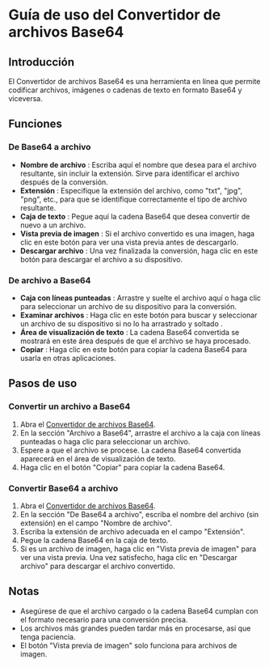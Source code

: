 # Guía de uso del Convertidor de archivos Base64

## Introducción

El Convertidor de archivos Base64 es una herramienta en línea que permite codificar archivos, imágenes o cadenas de texto en formato Base64 y viceversa.

## Funciones

### De Base64 a archivo

  * **Nombre de archivo** : Escriba aquí el nombre que desea para el archivo resultante, sin incluir la extensión. Sirve para identificar el archivo después de la conversión.
  * **Extensión** : Especifique la extensión del archivo, como "txt", "jpg", "png", etc., para que se identifique correctamente el tipo de archivo resultante.
  * **Caja de texto** : Pegue aquí la cadena Base64 que desea convertir de nuevo a un archivo.
  * **Vista previa de imagen** : Si el archivo convertido es una imagen, haga clic en este botón para ver una vista previa antes de descargarlo.
  * **Descargar archivo** : Una vez finalizada la conversión, haga clic en este botón para descargar el archivo a su dispositivo.

### De archivo a Base64

  * **Caja con líneas punteadas** : Arrastre y suelte el archivo aquí o haga clic para seleccionar un archivo de su dispositivo para la conversión.
  * **Examinar archivos** : Haga clic en este botón para buscar y seleccionar un archivo de su dispositivo si no lo ha arrastrado y soltado .
 * **Área de visualización de texto** : La cadena Base64 convertida se mostrará en este área después de que el archivo se haya procesado.
  * **Copiar** : Haga clic en este botón para copiar la cadena Base64 para usarla en otras aplicaciones.

## Pasos de uso

### Convertir un archivo a Base64

  1. Abra el [Convertidor de archivos Base64](https://it-tools.tech/base64-file-converter).
  2. En la sección "Archivo a Base64", arrastre el archivo a la caja con líneas punteadas o haga clic para seleccionar un archivo.
  3. Espere a que el archivo se procese. La cadena Base64 convertida aparecerá en el área de visualización de texto.
  4. Haga clic en el botón "Copiar" para copiar la cadena Base64.

### Convertir Base64 a archivo

  1. Abra el [Convertidor de archivos Base64](https://it-tools.tech/base64-file-converter).
  2. En la sección "De Base64 a archivo", escriba el nombre del archivo (sin extensión) en el campo "Nombre de archivo".
  3. Escriba la extensión de archivo adecuada en el campo "Extensión".
  4. Pegue la cadena Base64 en la caja de texto.
  5. Si es un archivo de imagen, haga clic en "Vista previa de imagen" para ver una vista previa. Una vez satisfecho, haga clic en "Descargar archivo" para descargar el archivo convertido.

## Notas

  * Asegúrese de que el archivo cargado o la cadena Base64 cumplan con el formato necesario para una conversión precisa.
  * Los archivos más grandes pueden tardar más en procesarse, así que tenga paciencia.
  * El botón "Vista previa de imagen" solo funciona para archivos de imagen.